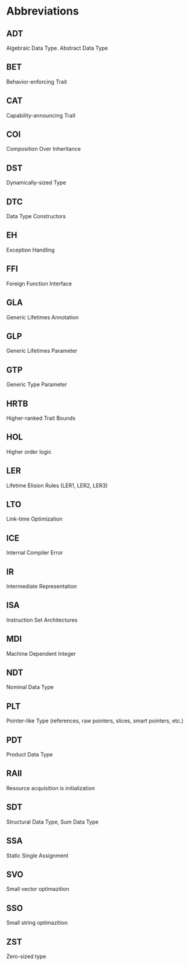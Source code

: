 # Abbreviations


## ADT
Algebraic Data Type. Abstract Data Type

## BET
Behavior-enforcing Trait

## CAT
Capability-announcing Trait

## COI
Composition Over Inheritance

## DST
Dynamically-sized Type

## DTC
Data Type Constructors

## EH
Exception Handling

## FFI
Foreign Function Interface

## GLA
Generic Lifetimes Annotation

## GLP
Generic Lifetimes Parameter

## GTP
Generic Type Parameter

## HRTB
Higher-ranked Trait Bounds

## HOL
Higher order logic

## LER
Lifetime Elision Rules (LER1, LER2, LER3)

## LTO
Link-time Optimization

## ICE
Internal Compiler Error

## IR
Intermediate Representation

## ISA
Instruction Set Architectures

## MDI
Machine Dependent Integer

## NDT
Nominal Data Type

## PLT
Pointer-like Type (references, raw pointers, slices, smart pointers, etc.)

## PDT
Product Data Type

## RAII
Resource acquisition is initialization

## SDT
Structural Data Type, Sum Data Type

## SSA
Static Single Assignment

## SVO
Small vector optimazition

## SSO
Small string optimazition

## ZST
Zero-sized type

